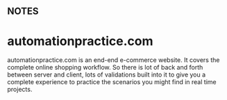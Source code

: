 ## NOTES
# automationpractice.com 
automationpractice.com is an end-end e-commerce website. It covers the complete online shopping workflow. So there is lot of back and forth between server and client, lots of validations built into it to give you a complete experience to practice the scenarios you might find in real time projects.
